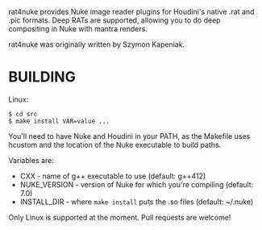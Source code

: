 rat4nuke provides Nuke image reader plugins for Houdini's native .rat and .pic 
formats. Deep RATs are supported, allowing you to do deep compositing in Nuke
with mantra renders.

rat4nuke was originally written by Szymon Kapeniak.

BUILDING
========
Linux:

    $ cd src
    $ make install VAR=value ...

You'll need to have Nuke and Houdini in your PATH, as the Makefile uses
hcustom and the location of the Nuke executable to build paths.

Variables are:

* CXX - name of g++ executable to use (default: g++412)
* NUKE_VERSION - version of Nuke for which you're compiling (default: 7.0)
* INSTALL_DIR - where `make install` puts the .so files (default: ~/.nuke)

Only Linux is supported at the moment. Pull requests are welcome!
